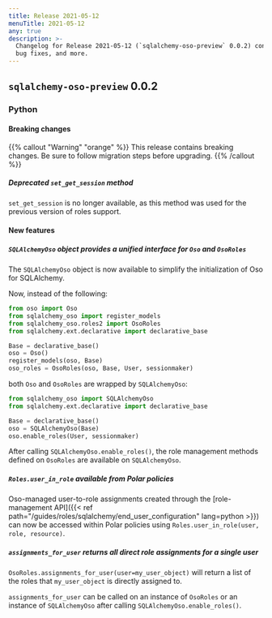 ```yaml
---
title: Release 2021-05-12
menuTitle: 2021-05-12
any: true
description: >-
  Changelog for Release 2021-05-12 (`sqlalchemy-oso-preview` 0.0.2) containing new features,
  bug fixes, and more.
---
```


## `sqlalchemy-oso-preview` 0.0.2

### Python

#### Breaking changes

{{% callout "Warning" "orange" %}}
This release contains breaking changes. Be sure to follow migration steps
before upgrading.
{{% /callout %}}

##### Deprecated `set_get_session` method

`set_get_session` is no longer available, as this method was used for the previous version of roles support.

#### New features

##### `SQLAlchemyOso` object provides a unified interface for `Oso` and `OsoRoles`

The `SQLAlchemyOso` object is now available to simplify the initialization of Oso for SQLAlchemy.

Now, instead of the following:

```python
from oso import Oso
from sqlalchemy_oso import register_models
from sqlalchemy_oso.roles2 import OsoRoles
from sqlalchemy.ext.declarative import declarative_base

Base = declarative_base()
oso = Oso()
register_models(oso, Base)
oso_roles = OsoRoles(oso, Base, User, sessionmaker)
```

both `Oso` and `OsoRoles` are wrapped by `SQLAlchemyOso`:

```python
from sqlalchemy_oso import SQLAlchemyOso
from sqlalchemy.ext.declarative import declarative_base

Base = declarative_base()
oso = SQLAlchemyOso(Base)
oso.enable_roles(User, sessionmaker)
```

After calling `SQLAlchemyOso.enable_roles()`, the role management methods defined on `OsoRoles` are available on `SQLAlchemyOso`.

##### `Roles.user_in_role` available from Polar policies

Oso-managed user-to-role assignments created through the [role-management API]({{< ref path="/guides/roles/sqlalchemy/end_user_configuration" lang=python >}}) can now be accessed within Polar policies using `Roles.user_in_role(user, role, resource)`.

##### `assignments_for_user` returns all direct role assignments for a single user

`OsoRoles.assignments_for_user(user=my_user_object)` will return a list of the roles that `my_user_object` is directly assigned to.

`assignments_for_user` can be called on an instance of `OsoRoles` or an instance of `SQLAlchemyOso` after calling `SQLAlchemyOso.enable_roles()`.
